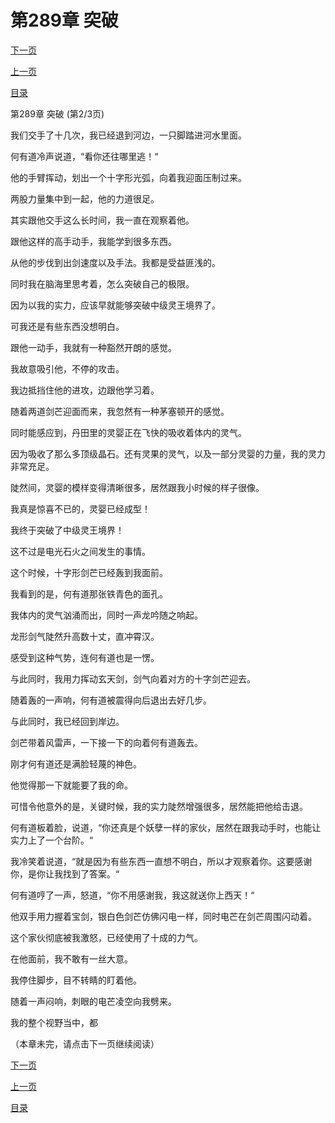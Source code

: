 <h1>第289章   突破</h1>
            <div><p><a href="./0866_%E7%AC%AC289%E7%AB%A0_%E7%AA%81%E7%A0%B4.md">下一页</a></p><p><a href="./0864_%E7%AC%AC289%E7%AB%A0_%E7%AA%81%E7%A0%B4.md">上一页</a></p><p><a href="../">目录</a></p></div>
            <div><p>第289章   突破 (第2/3页)</p><p>我们交手了十几次，我已经退到河边，一只脚踏进河水里面。</p><p>何有道冷声说道，“看你还往哪里逃！“</p><p>他的手臂挥动，划出一个十字形光弧，向着我迎面压制过来。</p><p>两股力量集中到一起，他的力道很足。</p><p>其实跟他交手这么长时间，我一直在观察着他。</p><p>跟他这样的高手动手，我能学到很多东西。</p><p>从他的步伐到出剑速度以及手法。我都是受益匪浅的。</p><p>同时我在脑海里思考着，怎么突破自己的极限。</p><p>因为以我的实力，应该早就能够突破中级灵王境界了。</p><p>可我还是有些东西没想明白。</p><p>跟他一动手，我就有一种豁然开朗的感觉。</p><p>我故意吸引他，不停的攻击。</p><p>我边抵挡住他的进攻，边跟他学习着。</p><p>随着两道剑芒迎面而来，我忽然有一种茅塞顿开的感觉。</p><p>同时能感应到，丹田里的灵婴正在飞快的吸收着体内的灵气。</p><p>因为吸收了那么多顶级晶石。还有灵果的灵气，以及一部分灵婴的力量，我的灵力非常充足。</p><p>陡然间，灵婴的模样变得清晰很多，居然跟我小时候的样子很像。</p><p>我真是惊喜不已的，灵婴已经成型！</p><p>我终于突破了中级灵王境界！</p><p>这不过是电光石火之间发生的事情。</p><p>这个时候，十字形剑芒已经轰到我面前。</p><p>我看到的是，何有道那张铁青色的面孔。</p><p>我体内的灵气汹涌而出，同时一声龙吟随之响起。</p><p>龙形剑气陡然升高数十丈，直冲霄汉。</p><p>感受到这种气势，连何有道也是一愣。</p><p>与此同时，我用力挥动玄天剑，剑气向着对方的十字剑芒迎去。</p><p>随着轰的一声响，何有道被震得向后退出去好几步。</p><p>与此同时，我已经回到岸边。</p><p>剑芒带着风雷声，一下接一下的向着何有道轰去。</p><p>刚才何有道还是满脸轻蔑的神色。</p><p>他觉得那一下就能要了我的命。</p><p>可惜令他意外的是，关键时候，我的实力陡然增强很多，居然能把他给击退。</p><p>何有道板着脸，说道，“你还真是个妖孽一样的家伙，居然在跟我动手时，也能让实力上了一个台阶。“</p><p>我冷笑着说道，“就是因为有些东西一直想不明白，所以才观察着你。这要感谢你，是你让我找到了答案。“</p><p>何有道哼了一声，怒道，“你不用感谢我，我这就送你上西天！“</p><p>他双手用力握着宝剑，银白色剑芒仿佛闪电一样，同时电芒在剑芒周围闪动着。</p><p>这个家伙彻底被我激怒，已经使用了十成的力气。</p><p>在他面前，我不敢有一丝大意。</p><p>我停住脚步，目不转睛的盯着他。</p><p>随着一声闷响，刺眼的电芒凌空向我劈来。</p><p>我的整个视野当中，都</p><p>（本章未完，请点击下一页继续阅读）</p></div>
            <div><p><a href="./0866_%E7%AC%AC289%E7%AB%A0_%E7%AA%81%E7%A0%B4.md">下一页</a></p><p><a href="./0864_%E7%AC%AC289%E7%AB%A0_%E7%AA%81%E7%A0%B4.md">上一页</a></p><p><a href="../">目录</a></p></div>